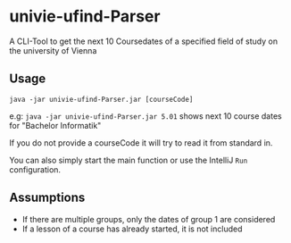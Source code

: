 # univie-ufind-Parser

A CLI-Tool to get the next 10 Coursedates of a specified field of study on the university of Vienna

## Usage

`java -jar univie-ufind-Parser.jar [courseCode]`

e.g: `java -jar univie-ufind-Parser.jar 5.01` shows next 10 course dates for "Bachelor Informatik"

If you do not provide a courseCode it will try to read it from standard in.

You can also simply start the main function or use the IntelliJ `Run` configuration.

## Assumptions

- If there are multiple groups, only the dates of group 1 are considered
- If a lesson of a course has already started, it is not included
